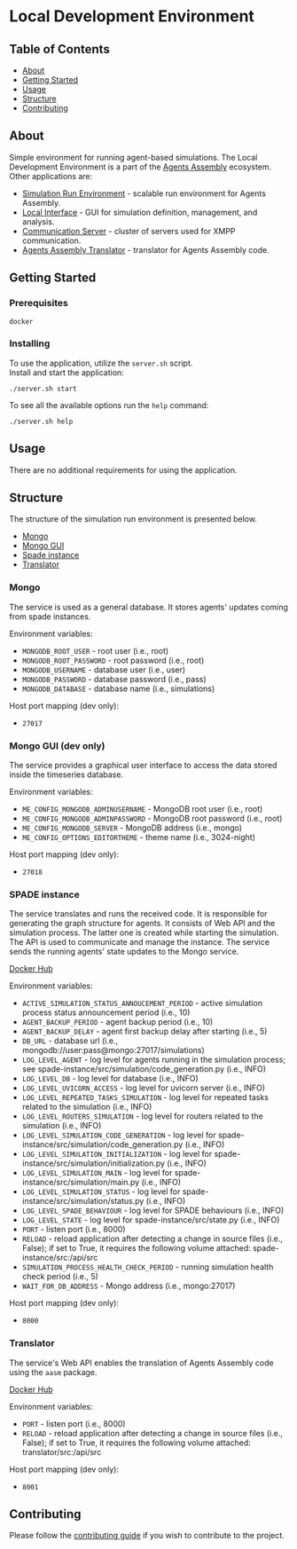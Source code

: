 # Local Development Environment

## Table of Contents

- [About](#about)
- [Getting Started](#getting_started)
- [Usage](#usage)
- [Structure](#structure)
- [Contributing](#contributing)

## About <a name = "about"></a>

Simple environment for running agent-based simulations.
The Local Development Environment is a part of the [Agents Assembly](https://agents-assembly.com) ecosystem.
Other applications are:
- [Simulation Run Environment](https://github.com/agent-base-information-flow-simulation/simulation-run-environment) - scalable run environment for Agents Assembly.
- [Local Interface](https://github.com/agent-based-information-flow-simulation/local-interface) - GUI for simulation definition, management, and analysis.
- [Communication Server](https://github.com/agent-based-information-flow-simulation/communication-server) - cluster of servers used for XMPP communication.
- [Agents Assembly Translator](https://github.com/agent-based-information-flow-simulation/agents-assembly-translator) - translator for Agents Assembly code.

## Getting Started <a name = "getting_started"></a>

### Prerequisites

```
docker
```

### Installing
To use the application, utilize the `server.sh` script. </br>
Install and start the application:
```
./server.sh start
```

To see all the available options run the `help` command:
```
./server.sh help
```

## Usage <a name = "usage"></a>
There are no additional requirements for using the application.

## Structure <a name = "structure"></a>

The structure of the simulation run environment is presented below.
- [Mongo](#mongo)
- [Mongo GUI](#mongo-gui)
- [Spade instance](#spade-instance)
- [Translator](#translator)

### Mongo <a name = "mongo"></a>
The service is used as a general database.
It stores agents' updates coming from spade instances.

Environment variables:
* `MONGODB_ROOT_USER` - root user (i.e., root)
* `MONGODB_ROOT_PASSWORD` - root password (i.e., root)
* `MONGODB_USERNAME` - database user (i.e., user)
* `MONGODB_PASSWORD` - database password (i.e., pass)
* `MONGODB_DATABASE` - database name (i.e., simulations)

Host port mapping (dev only):
* `27017`

### Mongo GUI (dev only) <a name = "mongo-gui"></a>
The service provides a graphical user interface to access the data stored inside the timeseries database.

Environment variables:
* `ME_CONFIG_MONGODB_ADMINUSERNAME` - MongoDB root user (i.e., root)
* `ME_CONFIG_MONGODB_ADMINPASSWORD` - MongoDB root password (i.e., root)
* `ME_CONFIG_MONGODB_SERVER` - MongoDB address (i.e., mongo)
* `ME_CONFIG_OPTIONS_EDITORTHEME` - theme name (i.e., 3024-night)

Host port mapping (dev only):
* `27018`

### SPADE instance <a name = "spade-instance"></a>
The service translates and runs the received code.
It is responsible for generating the graph structure for agents.
It consists of Web API and the simulation process.
The latter one is created while starting the simulation.
The API is used to communicate and manage the instance.
The service sends the running agents' state updates to the Mongo service.

[Docker Hub](https://hub.docker.com/repository/docker/madpeh/lde-spade-instance)

Environment variables:
* `ACTIVE_SIMULATION_STATUS_ANNOUCEMENT_PERIOD` - active simulation process status announcement period (i.e., 10)
* `AGENT_BACKUP_PERIOD` - agent backup period (i.e., 10)
* `AGENT_BACKUP_DELAY` - agent first backup delay after starting (i.e., 5)
* `DB_URL` - database url (i.e., mongodb://user:pass@mongo:27017/simulations)
* `LOG_LEVEL_AGENT` - log level for agents running in the simulation process; see spade-instance/src/simulation/code_generation.py (i.e., INFO)
* `LOG_LEVEL_DB` - log level for database (i.e., INFO)
* `LOG_LEVEL_UVICORN_ACCESS` - log level for uvicorn server (i.e., INFO)
* `LOG_LEVEL_REPEATED_TASKS_SIMULATION` - log level for repeated tasks related to the simulation (i.e., INFO)
* `LOG_LEVEL_ROUTERS_SIMULATION` - log level for routers related to the simulation (i.e., INFO)
* `LOG_LEVEL_SIMULATION_CODE_GENERATION` - log level for spade-instance/src/simulation/code_generation.py (i.e., INFO)
* `LOG_LEVEL_SIMULATION_INITIALIZATION` - log level for spade-instance/src/simulation/initialization.py (i.e., INFO)
* `LOG_LEVEL_SIMULATION_MAIN` - log level for spade-instance/src/simulation/main.py (i.e., INFO)
* `LOG_LEVEL_SIMULATION_STATUS` - log level for spade-instance/src/simulation/status.py (i.e., INFO)
* `LOG_LEVEL_SPADE_BEHAVIOUR` - log level for SPADE behaviours (i.e., INFO)
* `LOG_LEVEL_STATE` - log level for spade-instance/src/state.py (i.e., INFO)
* `PORT` - listen port (i.e., 8000)
* `RELOAD` - reload application after detecting a change in source files (i.e., False); if set to True, it requires the following volume attached: spade-instance/src:/api/src
* `SIMULATION_PROCESS_HEALTH_CHECK_PERIOD` - running simulation health check period (i.e., 5)
* `WAIT_FOR_DB_ADDRESS` - Mongo address (i.e., mongo:27017)

Host port mapping (dev only):
* `8000`

### Translator <a name = "translator"></a>
The service's Web API enables the translation of Agents Assembly code using the `aasm` package.

[Docker Hub](https://hub.docker.com/repository/docker/madpeh/lde-translator)

Environment variables:
* `PORT` - listen port (i.e., 8000)
* `RELOAD` - reload application after detecting a change in source files (i.e., False); if set to True, it requires the following volume attached: translator/src:/api/src

Host port mapping (dev only):
* `8001`

## Contributing <a name = "contributing"></a>
Please follow the [contributing guide](CONTRIBUTING.md) if you wish to contribute to the project.
